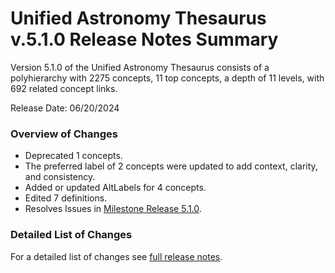 # Unified Astronomy Thesaurus v.5.1.0 Release Notes Summary

Version 5.1.0 of the Unified Astronomy Thesaurus consists of a polyhierarchy with 2275 concepts, 11 top concepts, a depth of 11 levels, with 692 related concept links.

Release Date: 06/20/2024

### Overview of Changes
* Deprecated 1 concepts.
* The preferred label of 2 concepts were updated to add context, clarity, and consistency.
* Added or updated AltLabels for 4 concepts.
* Edited 7 definitions.
* Resolves Issues in [Milestone Release 5.1.0](https://github.com/astrothesaurus/UAT/milestone/17?closed=1).

### Detailed List of Changes
For a detailed list of changes see [full release notes](release_notes_full_UAT_5.1.0.md).